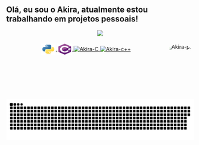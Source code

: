 ## Olá, eu sou o Akira, atualmente estou trabalhando em projetos pessoais!
<div align="center">
  <a href="https://github.com/AkiraW5">
  <img height="180em" src="https://github-readme-stats.vercel.app/api?username=AkiraW5&show_icons=true&theme=dracula&include_all_commits=true&count_private=true"/>
<div style="display: inline_block"><br>
  <img align="center" alt="Akira-Python" height="30" width="40" src="https://raw.githubusercontent.com/devicons/devicon/master/icons/python/python-original.svg">
  <img align="center" alt="Akira-Csharp" height="30" width="40" src="https://raw.githubusercontent.com/devicons/devicon/master/icons/csharp/csharp-original.svg">
  <img align="center" alt="Akira-C" height="30" width="40" src="https://cdn.jsdelivr.net/gh/devicons/devicon/icons/c/c-original.svg">
  <img align="center" alt="Akira-c++" height="30" width="40" src="https://cdn.jsdelivr.net/gh/devicons/devicon/icons/cplusplus/cplusplus-original.svg">
  <img align="right" alt="Akira-pic" height="150" style="border-radius:50px;" src="https://cdn.discordapp.com/avatars/433291642582335488/d8631adcd96609946e6f00423a3207d0.png?size=1024">
  
</div>
  
  ##
  ![Snake animation](https://github.com/AkiraW5/AkiraW5/blob/output/github-contribution-grid-snake.svg)
 
</div>
